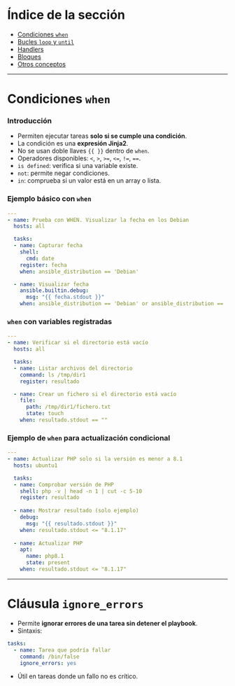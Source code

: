 # Índice de la sección
- [Condiciones `when`](#condiciones-when)
- [Bucles `loop` y `until`](#bucles-loop-y-until)
- [Handlers](#handlers)
- [Bloques](#bloques)
- [Otros conceptos](#otros-conceptos)

---
# Condiciones `when`
### Introducción
- Permiten ejecutar tareas **solo si se cumple una condición**.
- La condición es una **expresión Jinja2**.    
- No se usan doble llaves `{{ }}` dentro de `when`.
- Operadores disponibles: `<`, `>`, `>=`, `<=`, `!=`, `==`. 
- `is defined`: verifica si una variable existe.
- `not`: permite negar condiciones.    
- `in`: comprueba si un valor está en un array o lista.
### Ejemplo básico con `when`
```YAML
---
- name: Prueba con WHEN. Visualizar la fecha en los Debian
  hosts: all

  tasks:
  - name: Capturar fecha
    shell:
      cmd: date
    register: fecha
    when: ansible_distribution == 'Debian'

  - name: Visualizar fecha
    ansible.builtin.debug:
      msg: "{{ fecha.stdout }}"
    when: ansible_distribution == 'Debian' or ansible_distribution == 'Ubuntu'
```

### `when` con variables registradas
```YAML
---
- name: Verificar si el directorio está vacío
  hosts: all

  tasks:
  - name: Listar archivos del directorio
    command: ls /tmp/dir1
    register: resultado

  - name: Crear un fichero si el directorio está vacío
    file:
      path: /tmp/dir1/fichero.txt
      state: touch
    when: resultado.stdout == ""
```
### Ejemplo de `when` para actualización condicional
```YAML
---
- name: Actualizar PHP solo si la versión es menor a 8.1
  hosts: ubuntu1

  tasks:
  - name: Comprobar versión de PHP
    shell: php -v | head -n 1 | cut -c 5-10
    register: resultado
    
  - name: Mostrar resultado (solo ejemplo)
    debug:
      msg: "{{ resultado.stdout }}"
    when: resultado.stdout <= "8.1.17"
    
  - name: Actualizar PHP
    apt:
      name: php8.1
      state: present
    when: resultado.stdout <= "8.1.17"
```

---
# Cláusula `ignore_errors`
- Permite **ignorar errores de una tarea sin detener el playbook**.
- Sintaxis:
```YAML
tasks:
  - name: Tarea que podría fallar
    command: /bin/false
    ignore_errors: yes
```

- Útil en tareas donde un fallo no es crítico.
